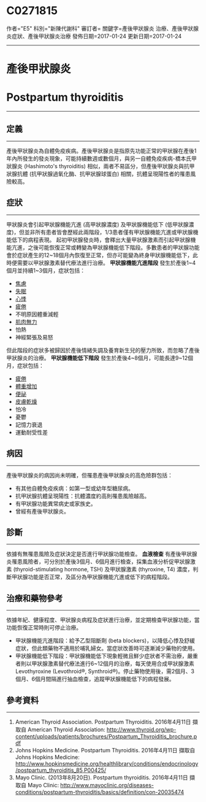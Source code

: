 # C0271815
作者="E5"
科別="新陳代謝科"
審訂者=
關鍵字=產後甲狀腺炎 治療、產後甲狀腺炎症狀、產後甲狀腺炎治療
發佈日期=2017-01-24
更新日期=2017-01-24

----------
# 產後甲狀腺炎
# Postpartum thyroiditis
----------
## 定義
----------

產後甲狀腺炎為自體免疫疾病。產後甲狀腺炎是指原先功能正常的甲狀腺在產後1年內所發生的發炎現象，可能持續數週或數個月，與另一自體免疫疾病-橋本氏甲狀腺炎 (Hashimoto's thyroiditis) 相似，兩者不易區分，但產後甲狀腺炎與抗甲狀腺抗體 (抗甲狀腺過氧化酶、抗甲狀腺球蛋白) 相關，抗體呈現陽性者的罹患風險較高。 

## 症狀
----------

甲狀腺炎會引起甲狀腺機能亢進 (高甲狀腺濃度) 及甲狀腺機能低下 (低甲狀腺濃度)，但並非所有患者皆會歷經此兩階段，1/3患者僅有甲狀腺機能亢進或甲狀腺機能低下的病程表現。
起初甲狀腺發炎時，會釋出大量甲狀腺激素而引起甲狀腺機能亢進，之後可能恢復正常或轉變為甲狀腺機能低下階段。多數患者的甲狀腺功能會於症狀產生的12~18個月內恢復至正常，但亦可能變為終身甲狀腺機能低下，此時便需要以甲狀腺激素替代療法進行治療。
**甲狀腺機能亢進階段**
發生於產後1~4個月並持續1~3個月，症狀包括：

- [焦慮](C0003467)
- [失眠](C0917801-01)
- [心悸](C0030252)
- [疲倦](C0015672)
- 不明原因體重減輕
- [肌肉無力](C0151786)
- 怕熱
- 神經緊張及易怒

但此階段的症狀多被歸因於產後情緒失調及養育新生兒的壓力所致，而忽略了產後甲狀腺炎的治療。
**甲狀腺機能低下階段**
發生於產後4~8個月，可能長達9~12個月，症狀包括：

- [疲倦](C0015672)
- [體重增加](C0043094)
- [便祕](C0009806)
- [皮膚乾燥](C0151908)
- 怕冷
- 憂鬱
- 記憶力衰退
- 運動耐受性差
## 病因
----------

產後甲狀腺炎的病因尚未明確，但罹患產後甲狀腺炎的高危險群包括：

- 有其他自體免疫疾病：如第一型或幼年型糖尿病。
- 抗甲狀腺抗體呈現陽性：抗體濃度約高則罹患風險越高。
- 有甲狀腺功能異常病史或家族史。
- 曾經有產後甲狀腺炎。
## 診斷
----------

依據有無罹患風險及症狀決定是否進行甲狀腺功能檢查。
**血液檢查**
有產後甲狀腺炎罹患風險者，可分別於產後3個月、6個月進行檢查，採集血液分析促甲狀腺激素 (thyroid-stimulating hormone, TSH) 及甲狀腺激素 (thyroxine, T4) 濃度，判斷甲狀腺功能是否正常，及區分為甲狀腺機能亢進或低下的病程階段。

## 治療和藥物參考
----------

依據年紀、健康程度、甲狀腺炎病程及症狀進行治療，並定期檢查甲狀腺功能，當功能恢復正常時則可停止治療。

- 甲狀腺機能亢進階段：給予乙型阻斷劑 (beta blockers)，以降低心悸及舒緩症狀，但此類藥物不適用於哺乳婦女。當症狀改善時可逐漸減少藥物的使用。
- 甲狀腺機能低下階段：甲狀腺機能低下現象輕微且鮮少症狀者不需治療，嚴重者則以甲狀腺激素替代療法進行6~12個月的治療，每天使用合成甲狀腺激素Levothyroxine (Levothroid®, Synthroid®)。停止藥物使用後，需2個月、3個月、6個月間隔進行抽血檢查，追蹤甲狀腺機能低下的病程發展。 
## 參考資料
----------
1. American Thyroid Association. Postpartum Thyroiditis. 2016年4月11日 擷取自 American Thyroid Association: 
  http://www.thyroid.org/wp-content/uploads/patients/brochures/Postpartum_Thyroiditis_brochure.pdf
2. Johns Hopkins Medicine. Postpartum Thyroiditis. 2016年4月11日 擷取自 Johns Hopkins Medicine: 
  http://www.hopkinsmedicine.org/healthlibrary/conditions/endocrinology/postpartum_thyroiditis_85,P00425/
3. Mayo Clinic. (2013年8月20日). Postpartum thyroiditis. 2016年4月11日 擷取自 Mayo Clinic: 
  http://www.mayoclinic.org/diseases-conditions/postpartum-thyroiditis/basics/definition/con-20035474


